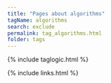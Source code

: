 ```yaml
---
title: "Pages about algorithms"
tagName: algorithms
search: exclude
permalink: tag_algorithms.html
folder: tags
---
```

{% include taglogic.html %}

{% include links.html %}
